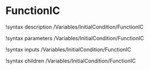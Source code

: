 <!-- MOOSE Documentation Stub: Remove this when content is added. -->

# FunctionIC
!syntax description /Variables/InitialCondition/FunctionIC

!syntax parameters /Variables/InitialCondition/FunctionIC

!syntax inputs /Variables/InitialCondition/FunctionIC

!syntax children /Variables/InitialCondition/FunctionIC
